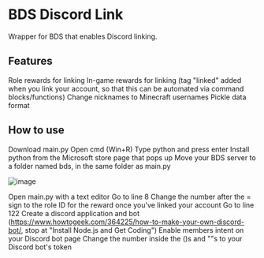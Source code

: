 # BDS Discord Link
Wrapper for BDS that enables Discord linking.
## Features
Role rewards for linking
In-game rewards for linking (tag "linked" added when you link your account, so that this can be automated via command blocks/functions)
Change nicknames to Minecraft usernames
Pickle data format
## How to use
Download main.py
Open cmd (Win+R)
Type python and press enter
Install python from the Microsoft store page that pops up
Move your BDS server to a folder named bds, in the same folder as main.py 

![image](https://user-images.githubusercontent.com/62808970/111223661-58d7d480-85d5-11eb-8f30-2757dfef3643.png)


Open main.py with a text editor
Go to line 8
Change the number after the = sign to the role ID for the reward once you've linked your account
Go to line 122
Create a discord application and bot (https://www.howtogeek.com/364225/how-to-make-your-own-discord-bot/, stop at "Install Node.js and Get Coding")
Enable members intent on your Discord bot page
Change the number inside the ()s and ""s to your Discord bot's token
